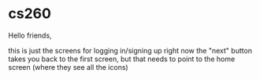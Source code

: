 # cs260

Hello friends,

this is just the screens for logging in/signing up
right now the "next" button takes you back to the first screen, but that needs to point to the home screen (where they see all the icons)
